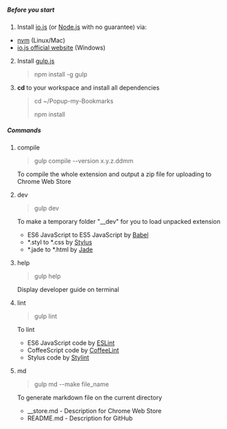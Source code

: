##### Before you start
1. Install [io.js](//github.com/iojs/io.js) (or [Node.js](//github.com/joyent/node) with no guarantee) via:
  - [nvm](//github.com/creationix/nvm) (Linux/Mac)
  - [io.js official website](//iojs.org) (Windows)

2. Install [gulp.js](//github.com/gulpjs/gulp)
   > npm install -g gulp

3. **cd** to your workspace and install all dependencies
   > cd ~/Popup-my-Bookmarks
   >
   > npm install

##### Commands
1. compile
   > gulp compile --version x.y.z.ddmm

   To compile the whole extension and output a zip file for uploading to Chrome Web Store

2. dev
   > gulp dev

   To make a temporary folder "__dev" for you to load unpacked extension
   - ES6 JavaScript to ES5 JavaScript by [Babel](//github.com/babel/babel)
   - *.styl to *.css by [Stylus](//github.com/stylus/stylus)
   - *.jade to *.html by [Jade](//github.com/jadejs/jade)

3. help
   > gulp help

   Display developer guide on terminal

4. lint
   > gulp lint

   To lint
   - ES6 JavaScript code by [ESLint](//github.com/eslint/eslint)
   - CoffeeScript code by [CoffeeLint](//github.com/clutchski/coffeelint)
   - Stylus code by [Stylint](//github.com/rossPatton/stylint)

5. md
   > gulp md --make file_name

   To generate markdown file on the current directory
   - __store.md - Description for Chrome Web Store
   - README.md - Description for GitHub
